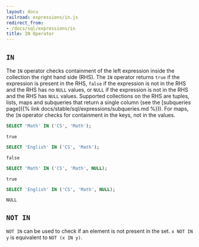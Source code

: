 ```yaml
---
layout: docu
railroad: expressions/in.js
redirect_from:
- /docs/sql/expressions/in
title: IN Operator
---
```


<div id="rrdiagram"></div>

## `IN`

The `IN` operator checks containment of the left expression inside the collection the right hand side (RHS). The `IN` operator returns `true` if the expression is present in the RHS, `false` if the expression is not in the RHS and the RHS has no `NULL` values, or `NULL` if the expression is not in the RHS and the RHS has `NULL` values. Supported collections on the RHS are tuples, lists, maps and subqueries that return a single column (see the [subqueries page]({% link docs/stable/sql/expressions/subqueries.md %})). For maps, the `IN` operator checks for containment in the keys, not in the values.

```sql
SELECT 'Math' IN ('CS', 'Math');
```

```text
true
```

```sql
SELECT 'English' IN ('CS', 'Math');
```

```text
false
```

```sql
SELECT 'Math' IN ('CS', 'Math', NULL);
```

```text
true
```

```sql
SELECT 'English' IN ('CS', 'Math', NULL);
```

```text
NULL
```

## `NOT IN`

`NOT IN` can be used to check if an element is not present in the set. `x NOT IN y` is equivalent to `NOT (x IN y)`.
